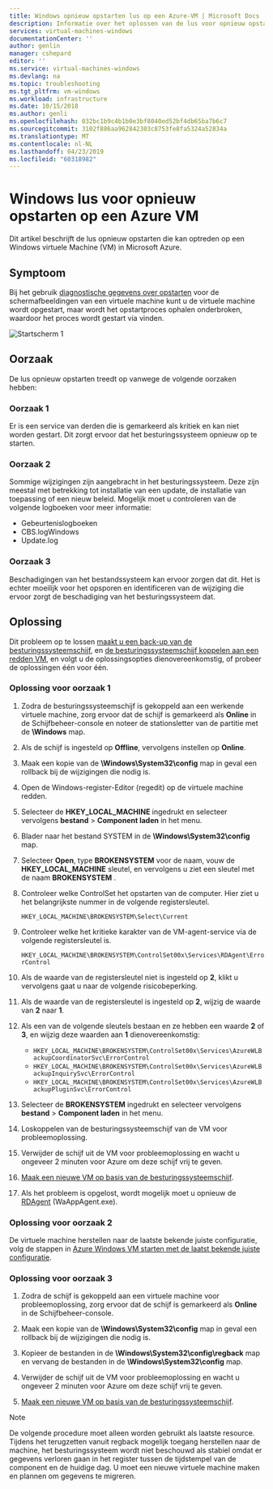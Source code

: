 ```yaml
---
title: Windows opnieuw opstarten lus op een Azure-VM | Microsoft Docs
description: Informatie over het oplossen van de lus voor opnieuw opstarten van Windows | Microsoft Docs
services: virtual-machines-windows
documentationCenter: ''
author: genlin
manager: cshepard
editor: ''
ms.service: virtual-machines-windows
ms.devlang: na
ms.topic: troubleshooting
ms.tgt_pltfrm: vm-windows
ms.workload: infrastructure
ms.date: 10/15/2018
ms.author: genli
ms.openlocfilehash: 032bc1b9c4b1b0e3bf8040ed52bf4db65ba7b6c7
ms.sourcegitcommit: 3102f886aa962842303c8753fe8fa5324a52834a
ms.translationtype: MT
ms.contentlocale: nl-NL
ms.lasthandoff: 04/23/2019
ms.locfileid: "60318982"
---
```

# <a name="windows-reboot-loop-on-an-azure-vm"></a>Windows lus voor opnieuw opstarten op een Azure VM
Dit artikel beschrijft de lus opnieuw opstarten die kan optreden op een Windows virtuele Machine (VM) in Microsoft Azure.

## <a name="symptom"></a>Symptoom

Bij het gebruik [diagnostische gegevens over opstarten](./boot-diagnostics.md) voor de schermafbeeldingen van een virtuele machine kunt u de virtuele machine wordt opgestart, maar wordt het opstartproces ophalen onderbroken, waardoor het proces wordt gestart via vinden.

![Startscherm 1](./media/troubleshoot-reboot-loop/start-screen-1.png)

## <a name="cause"></a>Oorzaak

De lus opnieuw opstarten treedt op vanwege de volgende oorzaken hebben:

### <a name="cause-1"></a>Oorzaak 1

Er is een service van derden die is gemarkeerd als kritiek en kan niet worden gestart. Dit zorgt ervoor dat het besturingssysteem opnieuw op te starten.

### <a name="cause-2"></a>Oorzaak 2

Sommige wijzigingen zijn aangebracht in het besturingssysteem. Deze zijn meestal met betrekking tot installatie van een update, de installatie van toepassing of een nieuw beleid. Mogelijk moet u controleren van de volgende logboeken voor meer informatie:

- Gebeurtenislogboeken
- CBS.logWindows
- Update.log

### <a name="cause-3"></a>Oorzaak 3

Beschadigingen van het bestandssysteem kan ervoor zorgen dat dit. Het is echter moeilijk voor het opsporen en identificeren van de wijziging die ervoor zorgt de beschadiging van het besturingssysteem dat.

## <a name="solution"></a>Oplossing

Dit probleem op te lossen [maakt u een back-up van de besturingssysteemschijf](../windows/snapshot-copy-managed-disk.md), en [de besturingssysteemschijf koppelen aan een redden VM](../windows/troubleshoot-recovery-disks-portal.md), en volgt u de oplossingsopties dienovereenkomstig, of probeer de oplossingen één voor één.

### <a name="solution-for-cause-1"></a>Oplossing voor oorzaak 1

1. Zodra de besturingssysteemschijf is gekoppeld aan een werkende virtuele machine, zorg ervoor dat de schijf is gemarkeerd als **Online** in de Schijfbeheer-console en noteer de stationsletter van de partitie met de **\Windows** map.

2. Als de schijf is ingesteld op **Offline**, vervolgens instellen op **Online**.

3. Maak een kopie van de **\Windows\System32\config** map in geval een rollback bij de wijzigingen die nodig is.

4. Open de Windows-register-Editor (regedit) op de virtuele machine redden.

5. Selecteer de **HKEY_LOCAL_MACHINE** ingedrukt en selecteer vervolgens **bestand** > **Component laden** in het menu.

6. Blader naar het bestand SYSTEM in de **\Windows\System32\config** map.

7. Selecteer **Open**, type **BROKENSYSTEM** voor de naam, vouw de **HKEY_LOCAL_MACHINE** sleutel, en vervolgens u ziet een sleutel met de naam **BROKENSYSTEM** .

8. Controleer welke ControlSet het opstarten van de computer. Hier ziet u het belangrijkste nummer in de volgende registersleutel.

    `HKEY_LOCAL_MACHINE\BROKENSYSTEM\Select\Current`

9. Controleer welke het kritieke karakter van de VM-agent-service via de volgende registersleutel is.

    `HKEY_LOCAL_MACHINE\BROKENSYSTEM\ControlSet00x\Services\RDAgent\ErrorControl`

10. Als de waarde van de registersleutel niet is ingesteld op **2**, klikt u vervolgens gaat u naar de volgende risicobeperking.

11. Als de waarde van de registersleutel is ingesteld op **2**, wijzig de waarde van **2** naar **1**.

12. Als een van de volgende sleutels bestaan en ze hebben een waarde **2** of **3**, en wijzig deze waarden aan **1** dienovereenkomstig:

    - `HKEY_LOCAL_MACHINE\BROKENSYSTEM\ControlSet00x\Services\AzureWLBackupCoordinatorSvc\ErrorControl`
    - `HKEY_LOCAL_MACHINE\BROKENSYSTEM\ControlSet00x\Services\AzureWLBackupInquirySvc\ErrorControl`
    - `HKEY_LOCAL_MACHINE\BROKENSYSTEM\ControlSet00x\Services\AzureWLBackupPluginSvc\ErrorControl`

13. Selecteer de **BROKENSYSTEM** ingedrukt en selecteer vervolgens **bestand** > **Component laden** in het menu.

14. Loskoppelen van de besturingssysteemschijf van de VM voor probleemoplossing.

15. Verwijder de schijf uit de VM voor probleemoplossing en wacht u ongeveer 2 minuten voor Azure om deze schijf vrij te geven.

16. [Maak een nieuwe VM op basis van de besturingssysteemschijf](../windows/create-vm-specialized.md).

17. Als het probleem is opgelost, wordt mogelijk moet u opnieuw de [RDAgent](https://blogs.msdn.microsoft.com/mast/2014/04/07/install-the-vm-agent-on-an-existing-azure-vm/) (WaAppAgent.exe).

### <a name="solution-for-cause-2"></a>Oplossing voor oorzaak 2

De virtuele machine herstellen naar de laatste bekende juiste configuratie, volg de stappen in [Azure Windows VM starten met de laatst bekende juiste configuratie](https://support.microsoft.com/help/4016731/).

### <a name="solution-for-cause-3"></a>Oplossing voor oorzaak 3

1. Zodra de schijf is gekoppeld aan een virtuele machine voor probleemoplossing, zorg ervoor dat de schijf is gemarkeerd als **Online** in de Schijfbeheer-console.

2. Maak een kopie van de **\Windows\System32\config** map in geval een rollback bij de wijzigingen die nodig is.

3. Kopieer de bestanden in de **\Windows\System32\config\regback** map en vervang de bestanden in de **\Windows\System32\config** map.

4. Verwijder de schijf uit de VM voor probleemoplossing en wacht u ongeveer 2 minuten voor Azure om deze schijf vrij te geven.

5. [Maak een nieuwe VM op basis van de besturingssysteemschijf](../windows/create-vm-specialized.md).

>[!NOTE]
>De volgende procedure moet alleen worden gebruikt als laatste resource. Tijdens het terugzetten vanuit regback mogelijk toegang herstellen naar de machine, het besturingssysteem wordt niet beschouwd als stabiel omdat er gegevens verloren gaan in het register tussen de tijdstempel van de component en de huidige dag. U moet een nieuwe virtuele machine maken en plannen om gegevens te migreren.

